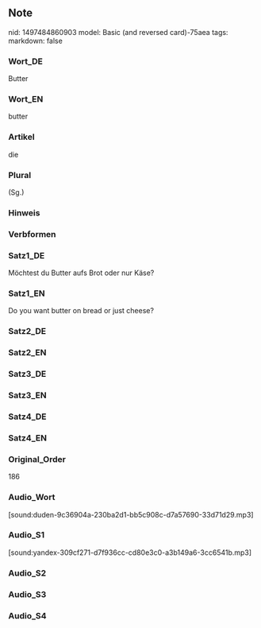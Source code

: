 ## Note
nid: 1497484860903
model: Basic (and reversed card)-75aea
tags: 
markdown: false

### Wort_DE
Butter

### Wort_EN
butter

### Artikel
die

### Plural
(Sg.)

### Hinweis


### Verbformen


### Satz1_DE
Möchtest du Butter aufs Brot oder nur Käse?

### Satz1_EN
Do you want butter on bread or just cheese?

### Satz2_DE


### Satz2_EN


### Satz3_DE


### Satz3_EN


### Satz4_DE


### Satz4_EN


### Original_Order
186

### Audio_Wort
[sound:duden-9c36904a-230ba2d1-bb5c908c-d7a57690-33d71d29.mp3]

### Audio_S1
[sound:yandex-309cf271-d7f936cc-cd80e3c0-a3b149a6-3cc6541b.mp3]

### Audio_S2


### Audio_S3


### Audio_S4

